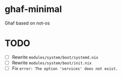 # ghaf-minimal

Ghaf based on not-os

# TODO

- [ ] Rewrite `modules/system/boot/systemd.nix`
- [ ] Rewrite `modules/system/boot/init.nix`
- [ ] Fix `error: The option 'services' does not exist.`
